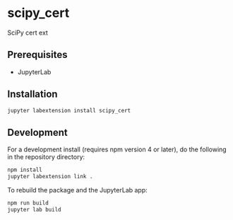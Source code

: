 # scipy_cert

SciPy cert ext


## Prerequisites

* JupyterLab

## Installation

```bash
jupyter labextension install scipy_cert
```

## Development

For a development install (requires npm version 4 or later), do the following in the repository directory:

```bash
npm install
jupyter labextension link .
```

To rebuild the package and the JupyterLab app:

```bash
npm run build
jupyter lab build
```

